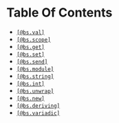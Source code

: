 # Table Of Contents

- [`[@bs.val]`](./bs.val.md)
- [`[@bs.scope]`](./bs.scope.md)
- [`[@bs.get]`](./bs.get.md)
- [`[@bs.set]`](./bs.set.md)
- [`[@bs.send]`](./bs.send.md)
- [`[@bs.module]`](./bs.module.md)
- [`[@bs.string]`](./bs.string.md)
- [`[@bs.int]`](./bs.int.md)
- [`[@bs.unwrap]`](./bs.unwrap.md)
- [`[@bs.new]`](./bs.new.md)
- [`[@bs.deriving]`](./bs.deriving.md)
- [`[@bs.variadic]`](./bs.variadic.md)
